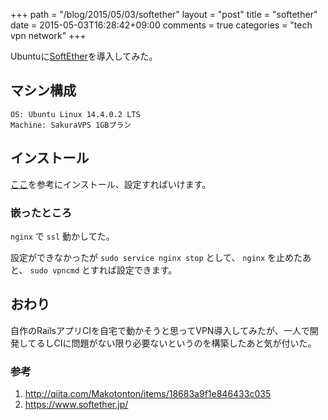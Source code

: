 +++
path = "/blog/2015/05/03/softether"
layout = "post"
title = "softether"
date = 2015-05-03T16:28:42+09:00
comments = true
categories = "tech vpn network"
+++

Ubuntuに[SoftEther](https://www.softether.jp/)を導入してみた。

## マシン構成

```
OS: Ubuntu Linux 14.4.0.2 LTS
Machine: SakuraVPS 1GBプラン
```

## インストール

[ここ](http://qiita.com/Makotonton/items/18683a9f1e846433c035)を参考にインストール、設定すればいけます。

### 嵌ったところ

`nginx` で `ssl` 動かしてた。

設定ができなかったが `sudo service nginx stop` として、 `nginx` を止めたあと、 `sudo vpncmd` とすれば設定できます。

## おわり

自作のRailsアプリCIを自宅で動かそうと思ってVPN導入してみたが、一人で開発してるしCIに問題がない限り必要ないというのを構築したあと気が付いた。


### 参考

1. http://qiita.com/Makotonton/items/18683a9f1e846433c035
1. https://www.softether.jp/

